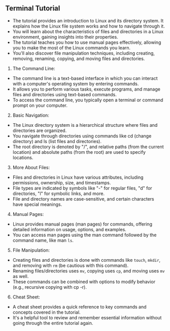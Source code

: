 ## Terminal Tutorial
- The tutorial provides an introduction to Linux and its directory system. It explains how the Linux file system works and how to navigate through it.
- You will learn about the characteristics of files and directories in a Linux environment, gaining insights into their properties.
- The tutorial teaches you how to use manual pages effectively, allowing you to make the most of the Linux commands you learn.
- You'll also discover file manipulation techniques, including creating, removing, renaming, copying, and moving files and directories.

1. The Command Line:
- The command line is a text-based interface in which you can interact with a computer's operating system by entering commands.
- It allows you to perform various tasks, execute programs, and manage files and directories using text-based commands.
- To access the command line, you typically open a terminal or command prompt on your computer.

2. Basic Navigation:
- The Linux directory system is a hierarchical structure where files and directories are organized.
- You navigate through directories using commands like cd (change directory) and ls (list files and directories).
- The root directory is denoted by "/", and relative paths (from the current location) and absolute paths (from the root) are used to specify locations.

3. More About Files:
- Files and directories in Linux have various attributes, including permissions, ownership, size, and timestamps.
- File types are indicated by symbols like "-" for regular files, "d" for directories, "l" for symbolic links, and more.
- File and directory names are case-sensitive, and certain characters have special meanings.

4. Manual Pages:
- Linux provides manual pages (man pages) for commands, offering detailed information on usage, options, and examples.
- You can access man pages using the man command followed by the command name, like man `ls`.

5. File Manipulation:
- Creating files and directories is done with commands like `touch`, `mkdir`, and removing with `rm` (be cautious with this command).
- Renaming files/directories uses `mv`, copying uses `cp`, and moving uses `mv` as well.
- These commands can be combined with options to modify behavior (e.g., recursive copying with cp -r).

6. Cheat Sheet:
- A cheat sheet provides a quick reference to key commands and concepts covered in the tutorial.
- It's a helpful tool to review and remember essential information without going through the entire tutorial again.